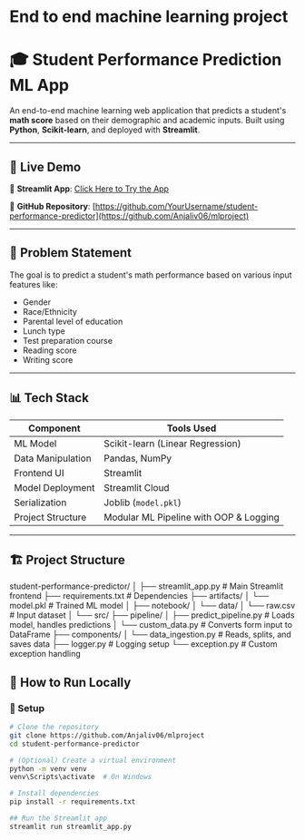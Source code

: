 # End to end machine learning project

# 🎓 Student Performance Prediction ML App

An end-to-end machine learning web application that predicts a student's **math score** based on their demographic and academic inputs. Built using **Python**, **Scikit-learn**, and deployed with **Streamlit**.

---

## 🚀 Live Demo

🔗 **Streamlit App**: [Click Here to Try the App](https://mlproject-student-score-prediction.streamlit.app/)

📁 **GitHub Repository**: [https://github.com/YourUsername/student-performance-predictor](https://github.com/Anjaliv06/mlproject)

---

## 🧠 Problem Statement

The goal is to predict a student's math performance based on various input features like:

- Gender
- Race/Ethnicity
- Parental level of education
- Lunch type
- Test preparation course
- Reading score
- Writing score

---

## 📊 Tech Stack

| Component              | Tools Used                               |
|------------------------|-------------------------------------------|
| ML Model               | Scikit-learn (Linear Regression)          |
| Data Manipulation      | Pandas, NumPy                            |
| Frontend UI            | Streamlit                                |
| Model Deployment       | Streamlit Cloud                          |
| Serialization          | Joblib (`model.pkl`)                     |
| Project Structure      | Modular ML Pipeline with OOP & Logging   |

---

## 🏗️ Project Structure

student-performance-predictor/
│
├── streamlit_app.py # Main Streamlit frontend
├── requirements.txt # Dependencies
├── artifacts/
│ └── model.pkl # Trained ML model
│
├── notebook/
│ └── data/
│ └── raw.csv # Input dataset
│
└── src/
├── pipeline/
│ ├── predict_pipeline.py # Loads model, handles predictions
│ └── custom_data.py # Converts form input to DataFrame
├── components/
│ └── data_ingestion.py # Reads, splits, and saves data
├── logger.py # Logging setup
└── exception.py # Custom exception handling

## 🧪 How to Run Locally

### 🔧 Setup

```bash
# Clone the repository
git clone https://github.com/Anjaliv06/mlproject
cd student-performance-predictor

# (Optional) Create a virtual environment
python -m venv venv
venv\Scripts\activate  # On Windows

# Install dependencies
pip install -r requirements.txt

## Run the Streamlit app
streamlit run streamlit_app.py

